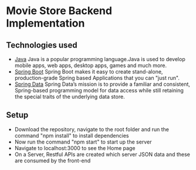 # Movie Store Backend Implementation

## Technologies used
* [Java](https://dev.java/) Java is a popular programming language.Java is used to develop mobile apps, web apps, desktop apps, games and much more.
* [Spring Boot](https://spring.io/projects/spring-boot) Spring Boot makes it easy to create stand-alone, production-grade Spring based Applications that you can "just run".
* [Spring Data](https://spring.io/projects/spring-data) Spring Data’s mission is to provide a familiar and consistent, Spring-based programming model for data access while still retaining the special traits of the underlying data store.

## Setup

* Download the repository, navigate to the root folder and run the command "npm install" to install dependencies
* Now run the command "npm start" to start up the server
* Navigate to localhost:3000 to see the Home page
* On a Server, Restful APIs are created which server JSON data and these are consumed by the front-end 
